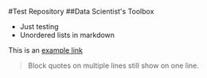 #Test Repository
##Data Scientist's Toolbox

* Just testing
* Unordered lists in markdown
 
This is an [example link](http://example.com)

> Block quotes
> on multiple lines still show on one line.
